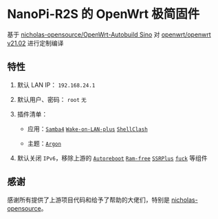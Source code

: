 # NanoPi-R2S 的 OpenWrt 极简固件

基于 [nicholas-opensource/OpenWrt-Autobuild Sino](https://github.com/nicholas-opensource/OpenWrt-Autobuild/tree/Sino) 对 [openwrt/openwrt v21.02](https://github.com/openwrt/openwrt/tree/openwrt-21.02) 进行定制编译

## 特性

1. 默认 LAN IP： `192.168.24.1`

3. 默认用户、密码： `root` `无`

4. 插件清单：

    - 应用：[`Samba4`](https://github.com/openwrt/luci/tree/openwrt-21.02/applications/luci-app-samba4) [`Wake-on-LAN-plus`](https://github.com/msylgj/OpenWrt_luci-app/tree/main/luci-app-services-wolplus) [`ShellClash`](https://github.com/juewuy/ShellClash)
    
    - 主题：[`Argon`](https://github.com/jerrykuku/luci-theme-argon/tree/master)

5. 默认关闭 `IPv6`，移除上游的 [`Autoreboot`](https://github.com/immortalwrt/luci/tree/openwrt-21.02/applications/luci-app-autoreboot) [`Ram-free`](https://github.com/immortalwrt/luci/tree/openwrt-21.02/applications/luci-app-ramfree) [`SSRPlus`](https://github.com/fw876/helloworld) [`fuck`](https://github.com/nicholas-opensource/OpenWrt-Autobuild/blob/Sino/PATCH/new/script/fuck) 等组件

## 感谢

感谢所有提供了上游项目代码和给予了帮助的大佬们，特别是 [nicholas-opensource](https://github.com/nicholas-opensource)。

